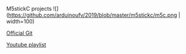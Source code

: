 M5stickC projects
![](https://github.com/arduinoufv/2019/blob/master/m5stickc/m5c.png | width=100)

[Official Git](https://github.com/m5stack/M5StickC)

[Youtube playlist](https://mail.google.com/mail/u/2/#label/m5stick/FMfcgxwGCHBSsSGGLsSxWzzmDFnMMsNv)

